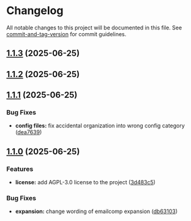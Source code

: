 # Changelog

All notable changes to this project will be documented in this file. See [commit-and-tag-version](https://github.com/absolute-version/commit-and-tag-version) for commit guidelines.

## [1.1.3](https://github.com/iop098321qwe/deeptree_espanso_windows/compare/v1.1.2...v1.1.3) (2025-06-25)

## [1.1.2](https://github.com/iop098321qwe/deeptree_espanso_windows/compare/v1.1.1...v1.1.2) (2025-06-25)

## [1.1.1](https://github.com/iop098321qwe/deeptree_espanso_windows/compare/v1.1.0...v1.1.1) (2025-06-25)


### Bug Fixes

* **config files:** fix accidental organization into wrong config category ([dea7639](https://github.com/iop098321qwe/deeptree_espanso_windows/commit/dea763972451159a26997abc94b3decfb8d6b821))

## [1.1.0](https://github.com/iop098321qwe/deeptree_espanso_windows/compare/v1.0.0...v1.1.0) (2025-06-25)


### Features

* **license:** add AGPL-3.0 license to the project ([3d483c5](https://github.com/iop098321qwe/deeptree_espanso_windows/commit/3d483c554929f3094c9c6555de80d85fa0efac10))


### Bug Fixes

* **expansion:** change wording of emailcomp expansion ([db63103](https://github.com/iop098321qwe/deeptree_espanso_windows/commit/db63103fa1eec043a2fcae08f4c4e4e5aa4933d9))
